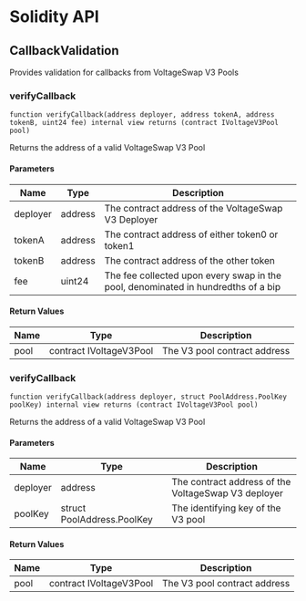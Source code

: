 # Solidity API

## CallbackValidation

Provides validation for callbacks from VoltageSwap V3 Pools

### verifyCallback

```solidity
function verifyCallback(address deployer, address tokenA, address tokenB, uint24 fee) internal view returns (contract IVoltageV3Pool pool)
```

Returns the address of a valid VoltageSwap V3 Pool

#### Parameters

| Name | Type | Description |
| ---- | ---- | ----------- |
| deployer | address | The contract address of the VoltageSwap V3 Deployer |
| tokenA | address | The contract address of either token0 or token1 |
| tokenB | address | The contract address of the other token |
| fee | uint24 | The fee collected upon every swap in the pool, denominated in hundredths of a bip |

#### Return Values

| Name | Type | Description |
| ---- | ---- | ----------- |
| pool | contract IVoltageV3Pool | The V3 pool contract address |

### verifyCallback

```solidity
function verifyCallback(address deployer, struct PoolAddress.PoolKey poolKey) internal view returns (contract IVoltageV3Pool pool)
```

Returns the address of a valid VoltageSwap V3 Pool

#### Parameters

| Name | Type | Description |
| ---- | ---- | ----------- |
| deployer | address | The contract address of the VoltageSwap V3 deployer |
| poolKey | struct PoolAddress.PoolKey | The identifying key of the V3 pool |

#### Return Values

| Name | Type | Description |
| ---- | ---- | ----------- |
| pool | contract IVoltageV3Pool | The V3 pool contract address |

